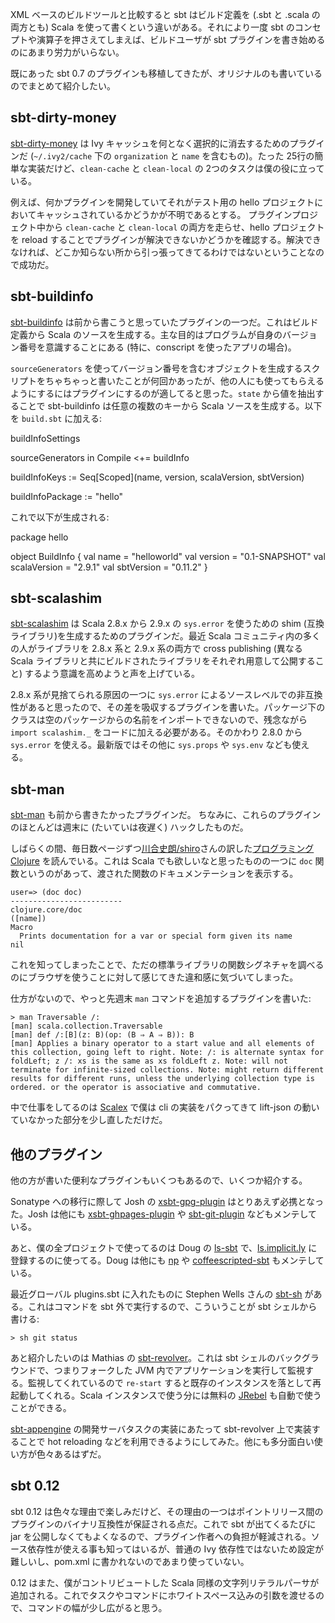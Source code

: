 XML ベースのビルドツールと比較すると sbt はビルド定義を (.sbt と .scala の両方とも) Scala を使って書くという違いがある。それにより一度 sbt のコンセプトや演算子を押さえてしまえば、ビルドユーザが sbt プラグインを書き始めるのにあまり労力がいらない。

既にあった sbt 0.7 のプラグインも移植してきたが、オリジナルのも書いているのでまとめて紹介したい。

## sbt-dirty-money

[sbt-dirty-money](https://github.com/sbt/sbt-dirty-money) は Ivy キャッシュを何となく選択的に消去するためのプラグインだ (`~/.ivy2/cache` 下の `organization` と `name` を含むもの)。たった 25行の簡単な実装だけど、`clean-cache` と `clean-local` の 2つのタスクは僕の役に立っている。

例えば、何かプラグインを開発していてそれがテスト用の hello プロジェクトにおいてキャッシュされているかどうかが不明であるとする。
プラグインプロジェクト中から `clean-cache` と `clean-local` の両方を走らせ、hello プロジェクトを reload することでプラグインが解決できないかどうかを確認する。解決できなければ、どこか知らない所から引っ張ってきてるわけではないということなので成功だ。

## sbt-buildinfo

[sbt-buildinfo](https://github.com/sbt/sbt-buildinfo) は前から書こうと思っていたプラグインの一つだ。これはビルド定義から Scala のソースを生成する。主な目的はプログラムが自身のバージョン番号を意識することにある (特に、conscript を使ったアプリの場合)。

`sourceGenerators` を使ってバージョン番号を含むオブジェクトを生成するスクリプトをちゃちゃっと書いたことが何回かあったが、他の人にも使ってもらえるようにするにはプラグインにするのが適してると思った。`state` から値を抽出することで sbt-buildinfo は任意の複数のキーから Scala ソースを生成する。以下を `build.sbt` に加える:

<scala>buildInfoSettings

sourceGenerators in Compile <+= buildInfo

buildInfoKeys := Seq[Scoped](name, version, scalaVersion, sbtVersion)

buildInfoPackage := "hello"</scala>

これで以下が生成される:

<scala>package hello

object BuildInfo {
  val name = "helloworld"
  val version = "0.1-SNAPSHOT"
  val scalaVersion = "2.9.1"
  val sbtVersion = "0.11.2"
}</scala>

## sbt-scalashim

[sbt-scalashim](https://github.com/sbt/sbt-scalashim) は Scala 2.8.x から 2.9.x の `sys.error` を使うための shim (互換ライブラリ)を生成するためのプラグインだ。最近 Scala コミュニティ内の多くの人がライブラリを 2.8.x 系と 2.9.x 系の両方で cross publishing (異なる Scala ライブラリと共にビルドされたライブラリをそれぞれ用意して公開すること) するよう意識を高めようと声を上げている。

2.8.x 系が見捨てられる原因の一つに `sys.error` によるソースレベルでの非互換性があると思ったので、その差を吸収するプラグインを書いた。パッケージ下のクラスは空のパッケージからの名前をインポートできないので、残念ながら `import scalashim._` をコードに加える必要がある。そのかわり 2.8.0  から `sys.error` を使える。最新版ではその他に `sys.props` や `sys.env` なども使える。

## sbt-man

[sbt-man](https://github.com/sbt/sbt-man) も前から書きたかったプラグインだ。
ちなみに、これらのプラグインのほとんどは週末に (たいていは夜遅く) ハックしたものだ。

しばらくの間、毎日数ページずつ[川合史朗/shiro](http://blog.practical-scheme.net/shiro)さんの訳した[プログラミング Clojure](http://www.amazon.co.jp/%E3%83%97%E3%83%AD%E3%82%B0%E3%83%A9%E3%83%9F%E3%83%B3%E3%82%B0Clojure-Stuart-Halloway/dp/4274067890) を読んでいる。これは Scala でも欲しいなと思ったものの一つに `doc` 関数というのがあって、渡された関数のドキュメンテーションを表示する。

    user=> (doc doc)
    -------------------------
    clojure.core/doc
    ([name])
    Macro
      Prints documentation for a var or special form given its name
    nil

これを知ってしまったことで、ただの標準ライブラリの関数シグネチャを調べるのにブラウザを使うことに対して感じてきた違和感に気づいてしまった。

仕方がないので、やっと先週末 `man` コマンドを追加するプラグインを書いた:

    > man Traversable /:
    [man] scala.collection.Traversable
    [man] def /:[B](z: B)(op: (B ⇒ A ⇒ B)): B
    [man] Applies a binary operator to a start value and all elements of this collection, going left to right. Note: /: is alternate syntax for foldLeft; z /: xs is the same as xs foldLeft z. Note: will not terminate for infinite-sized collections. Note: might return different results for different runs, unless the underlying collection type is ordered. or the operator is associative and commutative. 

中で仕事をしてるのは [Scalex](http://scalex.org/) で僕は cli の実装をパクってきて lift-json の動いていなかった部分を少し直しただけだ。

## 他のプラグイン

他の方が書いた便利なプラグインもいくつもあるので、いくつか紹介する。

Sonatype への移行に際して Josh の [xsbt-gpg-plugin](https://github.com/sbt/xsbt-gpg-plugin) はとりあえず必携となった。Josh は他にも [xsbt-ghpages-plugin](https://github.com/jsuereth/xsbt-ghpages-plugin) や [sbt-git-plugin](https://github.com/sbt/sbt-git-plugin) などもメンテしている。

あと、僕の全プロジェクトで使ってるのは Doug の [ls-sbt](https://github.com/softprops/ls-sbt) で、[ls.implicit.ly](http://ls.implicit.ly/) に登録するのに使ってる。Doug は他にも [np](https://github.com/softprops/np) や [coffeescripted-sbt](https://github.com/softprops/coffeescripted-sbt) もメンテしている。

最近グローバル plugins.sbt に入れたものに Stephen Wells さんの [sbt-sh](https://github.com/steppenwells/sbt-sh) がある。これはコマンドを sbt 外で実行するので、こういうことが sbt シェルから書ける:

    > sh git status 

あと紹介したいのは Mathias の [sbt-revolver](https://github.com/spray/sbt-revolver)。これは sbt シェルのバックグラウンドで、つまりフォークした JVM 内でアプリケーションを実行して監視する。監視してくれているので `re-start` すると既存のインスタンスを落として再起動してくれる。Scala インスタンスで使う分には無料の [JRebel](http://zeroturnaround.com/jrebel/) も自動で使うことができる。

[sbt-appengine](https://github.com/sbt/sbt-appengine) の開発サーバタスクの実装にあたって sbt-revolver 上で実装することで hot reloading などを利用できるようにしてみた。他にも多分面白い使い方が色々あるはずだ。

## sbt 0.12

sbt 0.12 は色々な理由で楽しみだけど、その理由の一つはポイントリリース間のプラグインのバイナリ互換性が保証される点だ。これで sbt が出てくるたびに jar を公開しなくてもよくなるので、プラグイン作者への負担が軽減される。ソース依存性が使える事も知ってはいるが、普通の Ivy 依存性ではないため設定が難しいし、pom.xml に書かれないのであまり使っていない。

0.12 はまた、僕がコントリビュートした Scala 同様の文字列リテラルパーサが追加される。これでタスクやコマンドにホワイトスペース込みの引数を渡せるので、コマンドの幅が少し広がると思う。
